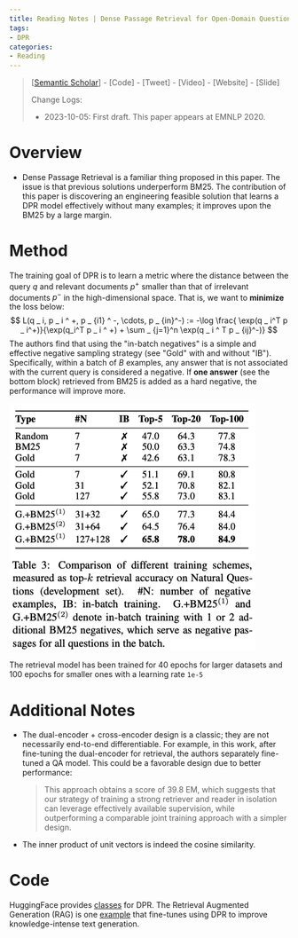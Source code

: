 ```yaml
---
title: Reading Notes | Dense Passage Retrieval for Open-Domain Question Answering
tags: 
- DPR
categories:
- Reading
---
```


> [[Semantic Scholar](https://www.semanticscholar.org/paper/Dense-Passage-Retrieval-for-Open-Domain-Question-Karpukhin-O%C4%9Fuz/79cd9f77e5258f62c0e15d11534aea6393ef73fe)] - [Code] - [Tweet] - [Video] - [Website] - [Slide]
>
> Change Logs:
>
> - 2023-10-05: First draft. This paper appears at EMNLP 2020.

# Overview

- Dense Passage Retrieval is a familiar thing proposed in this paper. The issue is that previous solutions underperform BM25. The contribution of this paper is discovering an engineering feasible solution that learns a DPR model effectively without many examples; it improves upon the BM25 by a large margin.

# Method

The training goal of DPR is to learn a metric where the distance between the query $q$ and relevant documents $p^+$ smaller than that of irrelevant documents $p^-$ in the high-dimensional space. That is, we want to **minimize** the loss below:
$$
L(q _ i, p _ i ^ +, p _ {i1} ^ -, \cdots, p _ {in}^-) := -\log \frac{ \exp(q _ i^T p _ i^+)}{\exp(q_i^T p _ i ^  +) + \sum _ {j=1}^n \exp(q _ i ^ T p _ {ij}^-)}
$$
The authors find that using the "in-batch negatives" is a simple and effective negative sampling strategy (see "Gold" with and without "IB"). Specifically, within a batch of $B$ examples, any answer that is not associated with the current query is considered a negative. If **one answer** (see the bottom block) retrieved from BM25 is added as a hard negative, the performance will improve more.

![image-20231006000405936](https://raw.githubusercontent.com/guanqun-yang/remote-images/master/2023/10/upgit_20231006_1696565045.png)

The retrieval model has been trained for 40 epochs for larger datasets and 100 epochs for smaller ones with a learning rate `1e-5`

# Additional Notes

-   The dual-encoder + cross-encoder design is a classic; they are not necessarily end-to-end differentiable. For example, in this work, after fine-tuning the dual-encoder for retrieval, the authors separately fine-tuned a QA model. This could be a favorable design due to better performance:

    >   This approach obtains a score of 39.8 EM, which suggests that our strategy of training a strong retriever and reader in isolation can leverage effectively available supervision, while outperforming a comparable joint training approach with a simpler design.

-   The inner product of unit vectors is indeed the cosine similarity.

# Code

HuggingFace provides [classes](https://huggingface.co/docs/transformers/v4.34.0/model_doc/dpr) for DPR. The Retrieval Augmented Generation (RAG) is one [example](https://github.com/huggingface/transformers/tree/main/examples/research_projects/rag) that fine-tunes using DPR to improve knowledge-intense text generation.
